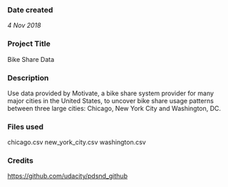 ### Date created
*4 Nov 2018*

### Project Title
Bike Share Data

### Description
Use data provided by Motivate, a bike share system provider for many major cities
in the United States, to uncover bike share usage patterns between three large cities:
Chicago, New York City and Washington, DC.

### Files used
chicago.csv
new_york_city.csv
washington.csv


### Credits
https://github.com/udacity/pdsnd_github
